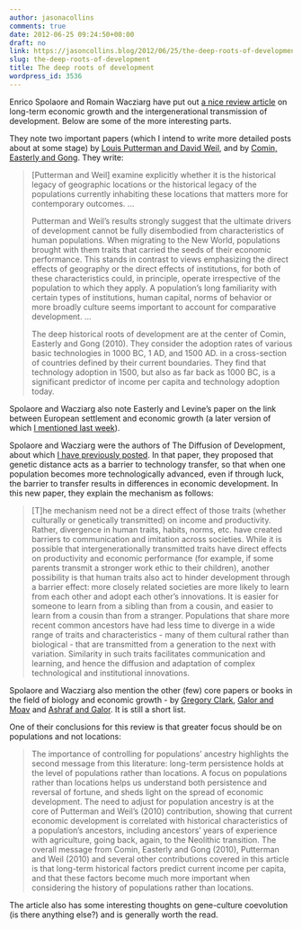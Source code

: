 ```yaml
---
author: jasonacollins
comments: true
date: 2012-06-25 09:24:50+00:00
draft: no
link: https://jasoncollins.blog/2012/06/25/the-deep-roots-of-development/
slug: the-deep-roots-of-development
title: The deep roots of development
wordpress_id: 3536
---
```


Enrico Spolaore and Romain Wacziarg have put out [a nice review article](http://ideas.repec.org/p/tuf/tuftec/0768.html) on long-term economic growth and the intergenerational transmission of development. Below are some of the more interesting parts.

They note two important papers (which I intend to write more detailed posts about at some stage) by [Louis Putterman and David Weil](http://qje.oxfordjournals.org/lookup/doi/10.1162/qjec.2010.125.4.1627), and by [Comin, Easterly and Gong](http://pubs.aeaweb.org/doi/abs/10.1257/mac.2.3.65). They write:


<blockquote>[Putterman and Weil] examine explicitly whether it is the historical legacy of geographic locations or the historical legacy of the populations currently inhabiting these locations that matters more for contemporary outcomes. …

Putterman and Weil’s results strongly suggest that the ultimate drivers of development cannot be fully disembodied from characteristics of human populations. When migrating to the New World, populations brought with them traits that carried the seeds of their economic performance. This stands in contrast to views emphasizing the direct effects of geography or the direct effects of institutions, for both of these characteristics could, in principle, operate irrespective of the population to which they apply. A population’s long familiarity with certain types of institutions, human capital, norms of behavior or more broadly culture seems important to account for comparative development. …

The deep historical roots of development are at the center of Comin, Easterly and Gong (2010). They consider the adoption rates of various basic technologies in 1000 BC, 1 AD, and 1500 AD. in a cross-section of countries defined by their current boundaries. They find that technology adoption in 1500, but also as far back as 1000 BC, is a significant predictor of income per capita and technology adoption today.</blockquote>


Spolaore and Wacziarg also note Easterly and Levine’s paper on the link between European settlement and economic growth (a later version of which [I mentioned last week](https://jasoncollins.blog/2012/06/europeans-and-economic-growth/)).

Spolaore and Wacziarg were the authors of The Diffusion of Development, about which [I have previously posted](https://jasoncollins.blog/2011/03/genetic-distance-and-economic-development/). In that paper, they proposed that genetic distance acts as a barrier to technology transfer, so that when one population becomes more technologically advanced, even if through luck, the barrier to transfer results in differences in economic development. In this new paper, they explain the mechanism as follows:


<blockquote>[T]he mechanism need not be a direct effect of those traits (whether culturally or genetically transmitted) on income and productivity. Rather, divergence in human traits, habits, norms, etc. have created barriers to communication and imitation across societies. While it is possible that intergenerationally transmitted traits have direct effects on productivity and economic performance (for example, if some parents transmit a stronger work ethic to their children), another possibility is that human traits also act to hinder development through a barrier effect: more closely related societies are more likely to learn from each other and adopt each other’s innovations. It is easier for someone to learn from a sibling than from a cousin, and easier to learn from a cousin than from a stranger. Populations that share more recent common ancestors have had less time to diverge in a wide range of traits and characteristics - many of them cultural rather than biological - that are transmitted from a generation to the next with variation. Similarity in such traits facilitates communication and learning, and hence the diffusion and adaptation of complex technological and institutional innovations.</blockquote>


Spolaore and Wacziarg also mention the other (few) core papers or books in the field of biology and economic growth - by [Gregory Clark](http://www.amazon.com/gp/product/0691141282/ref=as_li_ss_tl?ie=UTF8&tag=evolvieconom-20&linkCode=as2&camp=1789&creative=390957&creativeASIN=0691141282), [Galor and Moav](https://jasoncollins.blog/2013/07/economic-growth-and-evolution-parental-preference-for-quality-and-quantity-of-offspring/) and [Ashraf and Galor](https://jasoncollins.blog/2013/02/the-out-of-africa-hypothesis-human-genetic-diversity-and-comparative-economic-development/). It is still a short list.

One of their conclusions for this review is that greater focus should be on populations and not locations:


<blockquote>The importance of controlling for populations’ ancestry highlights the second message from this literature: long-term persistence holds at the level of populations rather than locations. A focus on populations rather than locations helps us understand both persistence and reversal of fortune, and sheds light on the spread of economic development. The need to adjust for population ancestry is at the core of Putterman and Weil’s (2010) contribution, showing that current economic development is correlated with historical characteristics of a population’s ancestors, including ancestors’ years of experience with agriculture, going back, again, to the Neolithic transition. The overall message from Comin, Easterly and Gong (2010), Putterman and Weil (2010) and several other contributions covered in this article is that long-term historical factors predict current income per capita, and that these factors become much more important when considering the history of populations rather than locations.</blockquote>


The article also has some interesting thoughts on gene-culture coevolution (is there anything else?) and is generally worth the read.
